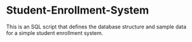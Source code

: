 # Student-Enrollment-System
This is an SQL script that defines the database structure and sample data for a simple student enrollment system.
